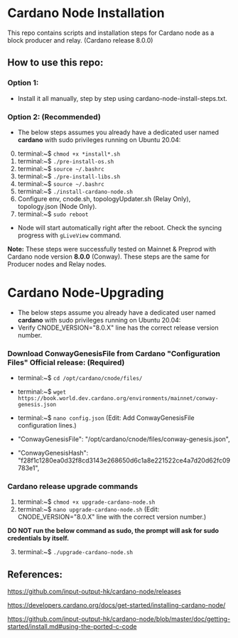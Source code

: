# Cardano Node Installation

This repo contains scripts and installation steps for Cardano node as a block producer and relay. (Cardano release 8.0.0)

## How to use this repo:

### Option 1:

- Install it all manually, step by step using cardano-node-install-steps.txt.

### Option 2: (Recommended)

- The below steps assumes you already have a dedicated user named **cardano** with sudo privileges running on Ubuntu 20.04:

0. terminal:~$ `chmod +x *install*.sh`
1. terminal:~$ `./pre-install-os.sh`
2. terminal:~$ `source ~/.bashrc`
3. terminal:~$ `./pre-install-libs.sh`
4. terminal:~$ `source ~/.bashrc`
5. terminal:~$ `./install-cardano-node.sh`
6. Configure env, cnode.sh, topologyUpdater.sh (Relay Only), topology.json (Node Only).
7. terminal:~$ `sudo reboot`
* Node will start automatically right after the reboot. Check the syncing progress with `gLiveView` command.

**Note:** These steps were successfully tested on Mainnet & Preprod with Cardano node version **8.0.0** (Conway). These steps are the same for Producer nodes and Relay nodes.

# Cardano Node-Upgrading

- The below steps assume you already have a dedicated user named **cardano** with sudo privileges running on Ubuntu 20.04:
- Verify CNODE_VERSION="8.0.X" line has the correct release version number.

### Download ConwayGenesisFile from Cardano "Configuration Files" Official release: (Required)

- terminal:~$ `cd /opt/cardano/cnode/files/`

- terminal:~$ `wget https://book.world.dev.cardano.org/environments/mainnet/conway-genesis.json`

- terminal:~$ `nano config.json` (Edit: Add ConwayGenesisFile configuration lines.)

- "ConwayGenesisFile": "/opt/cardano/cnode/files/conway-genesis.json",

- "ConwayGenesisHash": "f28f1c1280ea0d32f8cd3143e268650d6c1a8e221522ce4a7d20d62fc09783e1",

### Cardano release upgrade commands

1. terminal:~$ `chmod +x upgrade-cardano-node.sh`
2. terminal:~$ `nano upgrade-cardano-node.sh` (Edit: CNODE_VERSION="8.0.X" line with the correct version number.)

**DO NOT run the below command as sudo, the prompt will ask for sudo credentials by itself.**

3. terminal:~$ `./upgrade-cardano-node.sh`

## References:

https://github.com/input-output-hk/cardano-node/releases

https://developers.cardano.org/docs/get-started/installing-cardano-node/

https://github.com/input-output-hk/cardano-node/blob/master/doc/getting-started/install.md#using-the-ported-c-code
